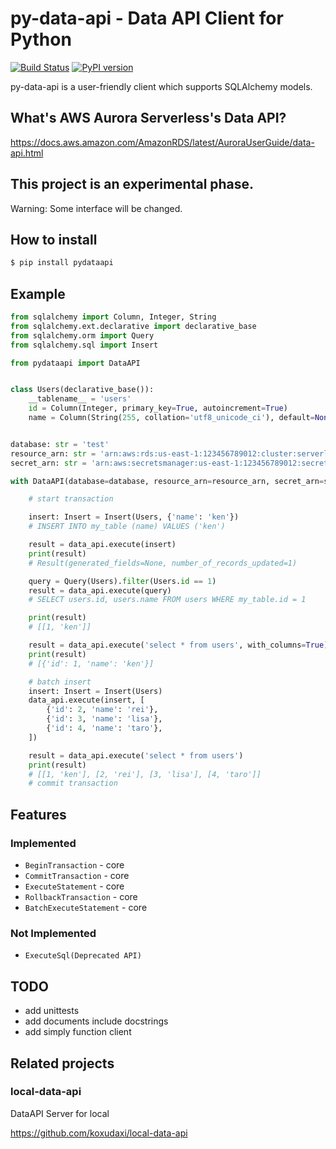 # py-data-api - Data API Client for Python

[![Build Status](https://travis-ci.org/koxudaxi/py-data-api.svg?branch=master)](https://travis-ci.org/koxudaxi/py-data-api)
[![PyPI version](https://badge.fury.io/py/pydataapi.svg)](https://badge.fury.io/py/pydataapi)

py-data-api is a user-friendly client which supports SQLAlchemy models.

## What's AWS Aurora Serverless's Data API?
https://docs.aws.amazon.com/AmazonRDS/latest/AuroraUserGuide/data-api.html

## This project is an experimental phase.
Warning: Some interface will be changed.

## How to install
```bash
$ pip install pydataapi
```

## Example

```python
from sqlalchemy import Column, Integer, String
from sqlalchemy.ext.declarative import declarative_base
from sqlalchemy.orm import Query
from sqlalchemy.sql import Insert

from pydataapi import DataAPI


class Users(declarative_base()):
    __tablename__ = 'users'
    id = Column(Integer, primary_key=True, autoincrement=True)
    name = Column(String(255, collation='utf8_unicode_ci'), default=None)


database: str = 'test'
resource_arn: str = 'arn:aws:rds:us-east-1:123456789012:cluster:serverless-test-1'
secret_arn: str = 'arn:aws:secretsmanager:us-east-1:123456789012:secret:serverless-test1'

with DataAPI(database=database, resource_arn=resource_arn, secret_arn=secret_arn) as data_api:

    # start transaction

    insert: Insert = Insert(Users, {'name': 'ken'})
    # INSERT INTO my_table (name) VALUES ('ken')

    result = data_api.execute(insert)
    print(result)
    # Result(generated_fields=None, number_of_records_updated=1)

    query = Query(Users).filter(Users.id == 1)
    result = data_api.execute(query)
    # SELECT users.id, users.name FROM users WHERE my_table.id = 1

    print(result)
    # [[1, 'ken']]

    result = data_api.execute('select * from users', with_columns=True)
    print(result)
    # [{'id': 1, 'name': 'ken'}]

    # batch insert
    insert: Insert = Insert(Users)
    data_api.execute(insert, [
        {'id': 2, 'name': 'rei'},
        {'id': 3, 'name': 'lisa'},
        {'id': 4, 'name': 'taro'},
    ])

    result = data_api.execute('select * from users')
    print(result)
    # [[1, 'ken'], [2, 'rei'], [3, 'lisa'], [4, 'taro']]
    # commit transaction
```

## Features
### Implemented
- `BeginTransaction`  - core  
- `CommitTransaction` - core 
- `ExecuteStatement` - core 
- `RollbackTransaction` - core
- `BatchExecuteStatement` - core

### Not Implemented

- `ExecuteSql(Deprecated API)`


## TODO
- add unittests
- add documents include docstrings
- add simply function client

## Related projects
### local-data-api

DataAPI Server for local 

https://github.com/koxudaxi/local-data-api
